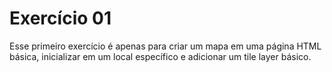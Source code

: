 # Exercício 01

Esse primeiro exercício é apenas para criar um mapa em uma página HTML básica, inicializar em um local específico e adicionar um tile layer básico.
